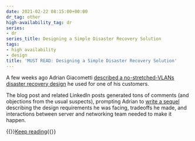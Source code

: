 ```yaml
---
date: 2021-02-22 08:15:00+00:00
dr_tag: other
high-availability_tag: dr
series:
- dr
series_title: Designing a Simple Disaster Recovery Solution
tags:
- high availability
- design
title: 'MUST READ: Designing a Simple Disaster Recovery Solution'
---
```

A few weeks ago Adrian Giacometti [described a no-stretched-VLANs disaster recovery design](/2021/02/fast-simple-disaster-recovery-solution.html) he used for one of his customers.

The blog post and related LinkedIn posts generated tons of comments (and objections from the usual suspects), prompting Adrian to [write a sequel](https://adriangiacometti.net/index.php/2021/02/15/fast-and-basic-drp-solution-part-2/) describing the design requirements he was facing, tradeoffs he made, and interactions between server and networking team needed to make it happen.

{{<jump>}}[Keep reading](https://adriangiacometti.net/index.php/2021/02/15/fast-and-basic-drp-solution-part-2/){{</jump>}}